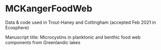 # MCKangerFoodWeb
Data & code used in Trout-Haney and Cottingham (accepted Feb 2021 in Ecosphere)

Manuscript title: Microcystins in planktonic and benthic food web components from Greenlandic lakes
